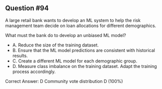 ## Question #94

A large retail bank wants to develop an ML system to help the risk management team decide on loan allocations for different demographics.

What must the bank do to develop an unbiased ML model?

- A. Reduce the size of the training dataset.
- B. Ensure that the ML model predictions are consistent with historical results.
- C. Create a different ML model for each demographic group.
- D. Measure class imbalance on the training dataset. Adapt the training process accordingly. 

Correct Answer: 
D Community vote distribution D (100%)